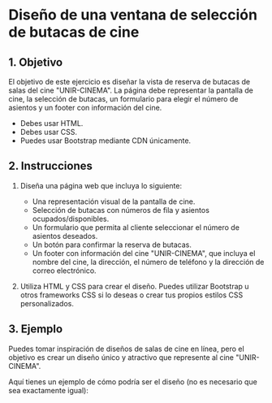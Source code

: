 Diseño de una ventana de selección de butacas de cine
==============================


## 1. Objetivo

El objetivo de este ejercicio es diseñar la vista de reserva de butacas de salas del cine "UNIR-CINEMA". La página debe representar la pantalla de cine, la selección de butacas, un formulario para elegir el número de asientos y un footer con información del cine.

- Debes usar HTML.
- Debes usar CSS.
- Puedes usar Bootstrap mediante CDN únicamente.

## 2. Instrucciones

1. Diseña una página web que incluya lo siguiente:

    - Una representación visual de la pantalla de cine.
    - Selección de butacas con números de fila y asientos ocupados/disponibles.
    - Un formulario que permita al cliente seleccionar el número de asientos deseados.
    - Un botón para confirmar la reserva de butacas.
    - Un footer con información del cine "UNIR-CINEMA", que incluya el nombre del cine, la dirección, el número de teléfono y la dirección de correo electrónico.

2. Utiliza HTML y CSS para crear el diseño. Puedes utilizar Bootstrap u otros frameworks CSS si lo deseas o crear tus propios estilos CSS personalizados.

## 3. Ejemplo

Puedes tomar inspiración de diseños de salas de cine en línea, pero el objetivo es crear un diseño único y atractivo que represente al cine "UNIR-CINEMA".

Aquí tienes un ejemplo de cómo podría ser el diseño (no es necesario que sea exactamente igual):


